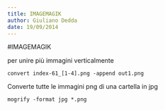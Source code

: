 ```yaml
---
title: IMAGEMAGIK
author: Giuliano Dedda 
date: 19/09/2014
---
```


#IMAGEMAGIK

per unire più immagini verticalmente

    convert index-61_[1-4].png -append out1.png
   
Converte tutte le immagini png di una cartella in jpg

    mogrify -format jpg *.png


